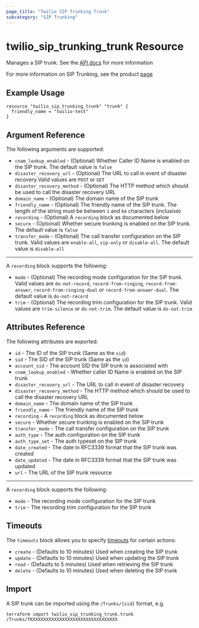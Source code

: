```yaml
---
page_title: "Twilio SIP Trunking Trunk"
subcategory: "SIP Trunking"
---
```


# twilio_sip_trunking_trunk Resource

Manages a SIP trunk. See the [API docs](https://www.twilio.com/docs/sip-trunking/api/trunk-resource) for more information

For more information on SIP Trunking, see the product [page](https://www.twilio.com/docs/sip-trunking)

## Example Usage

```hcl
resource "twilio_sip_trunking_trunk" "trunk" {
  friendly_name = "twilio-test"
}
```

## Argument Reference

The following arguments are supported:

- `cnam_lookup_enabled` - (Optional) Whether Caller ID Name is enabled on the SIP trunk. The default value is `false`
- `disaster_recovery_url` - (Optional) The URL to call in event of disaster recovery.Valid values are `POST` or `GET`
- `disaster_recovery_method` - (Optional) The HTTP method which should be used to call the disaster recovery URL
- `domain_name` - (Optional) The domain name of the SIP trunk
- `friendly_name` - (Optional) The friendly name of the SIP trunk. The length of the string must be between `1` and `64` characters (inclusive)
- `recording` - (Optional) A `recording` block as documented below
- `secure` - (Optional) Whether secure trunking is enabled on the SIP trunk. The default value is `false`
- `transfer_mode` - (Optional) The call transfer configuration on the SIP trunk. Valid values are `enable-all`, `sip-only` or `disable-all`. The default value is `disable-all`

---

A `recording` block supports the following:

- `mode` - (Optional) The recording mode configuration for the SIP trunk. Valid values are `do-not-record`, `record-from-ringing`, `record-from-answer`, `record-from-ringing-dual` or `record-from-answer-dual`. The default value is `do-not-record`
- `trim` - (Optional) The recording trim configuration for the SIP trunk. Valid values are `trim-silence` or `do-not-trim`. The default value is `do-not-trim`

## Attributes Reference

The following attributes are exported:

- `id` - The ID of the SIP trunk (Same as the `sid`)
- `sid` - The SID of the SIP trunk (Same as the `id`)
- `account_sid` - The account SID the SIP trunk is associated with
- `cnam_lookup_enabled` - Whether caller ID Name is enabled on the SIP trunk
- `disaster_recovery_url` - The URL to call in event of disaster recovery
- `disaster_recovery_method` - The HTTP method which should be used to call the disaster recovery URL
- `domain_name` - The domain name of the SIP trunk
- `friendly_name` - The friendly name of the SIP trunk
- `recording` - A `recording` block as documented below
- `secure` - Whether secure trunking is enabled on the SIP trunk
- `transfer_mode` - The call transfer configuration on the SIP trunk
- `auth_type` - The auth configuration on the SIP trunk
- `auth_type_set` - The auth typeset on the SIP trunk
- `date_created` - The date in RFC3339 format that the SIP trunk was created
- `date_updated` - The date in RFC3339 format that the SIP trunk was updated
- `url` - The URL of the SIP trunk resource

---

A `recording` block supports the following:

- `mode` - The recording mode configuration for the SIP trunk
- `trim` - The recording trim configuration for the SIP trunk

## Timeouts

The `timeouts` block allows you to specify [timeouts](https://www.terraform.io/docs/configuration/resources.html#timeouts) for certain actions:

- `create` - (Defaults to 10 minutes) Used when creating the SIP trunk
- `update` - (Defaults to 10 minutes) Used when updating the SIP trunk
- `read` - (Defaults to 5 minutes) Used when retrieving the SIP trunk
- `delete` - (Defaults to 10 minutes) Used when deleting the SIP trunk

## Import

A SIP trunk can be imported using the `/Trunks/{sid}` format, e.g.

```shell
terraform import twilio_sip_trunking_trunk.trunk /Trunks/TKXXXXXXXXXXXXXXXXXXXXXXXXXXXXXXXX
```
